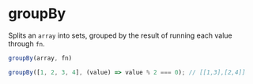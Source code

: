 # groupBy
Splits an `array` into sets, grouped by the result of running each value through `fn`.

```ts
groupBy(array, fn)

groupBy([1, 2, 3, 4], (value) => value % 2 === 0); // [[1,3],[2,4]]
```
